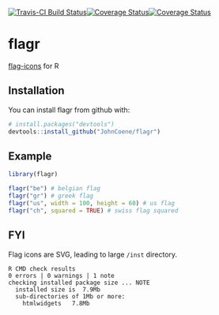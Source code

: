 
[![Travis-CI Build Status](https://travis-ci.org/JohnCoene/flagr.svg?branch=master)](https://travis-ci.org/JohnCoene/flagr)[![Coverage Status](https://img.shields.io/coveralls/JohnCoene/flagr.svg)](https://coveralls.io/r/JohnCoene/flagr?branch=master)[![Coverage Status](https://img.shields.io/codecov/c/github/JohnCoene/flagr/master.svg)](https://codecov.io/github/JohnCoene/flagr?branch=master)

flagr
=====

[flag-icons](https://github.com/lipis/flag-icon-css) for R

Installation
------------

You can install flagr from github with:

``` r
# install.packages("devtools")
devtools::install_github("JohnCoene/flagr")
```

Example
-------

``` r
library(flagr)

flagr("be") # belgian flag
flagr("gr") # greek flag
flagr("us", width = 100, height = 60) # us flag
flagr("ch", squared = TRUE) # swiss flag squared
```

FYI
---

Flag icons are SVG, leading to large `/inst` directory.

``` 
R CMD check results
0 errors | 0 warnings | 1 note 
checking installed package size ... NOTE
  installed size is  7.9Mb
  sub-directories of 1Mb or more:
    htmlwidgets   7.8Mb
```
